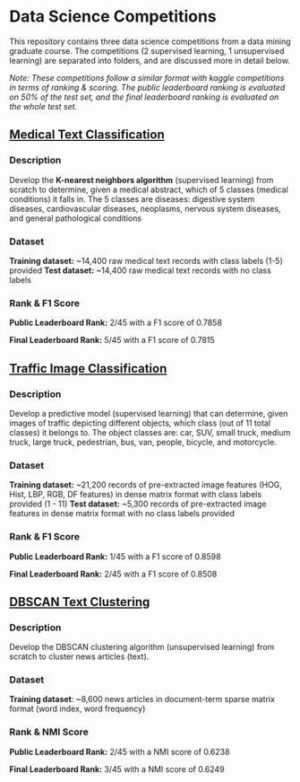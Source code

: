 # Data Science Competitions
This repository contains three data science competitions from a data mining graduate course. The competitions (2 supervised learning, 1 unsupervised learning) are separated into folders, and are discussed more in detail below.

*Note: These competitions follow a similar format with kaggle competitions in terms of ranking & scoring. The public leaderboard ranking is evaluated on 50% of the test set, and the final leaderboard ranking is evaluated on the whole test set.*

## [Medical Text Classification](medical-text-classification/)
### Description
Develop the **K-nearest neighbors algorithm** (supervised learning) from scratch to determine, given a medical abstract, which of 5 classes (medical conditions) it falls in. The 5 classes are diseases: digestive system diseases, cardiovascular diseases, neoplasms, nervous system diseases, and general pathological conditions

### Dataset
**Training dataset:** ~14,400 raw medical text records with class labels (1-5) provided
**Test dataset:** ~14,400 raw medical text records with no class labels

### Rank & F1 Score

**Public Leaderboard Rank:** 2/45 with a F1 score of 0.7858

**Final Leaderboard Rank:** 5/45 with a F1 score of 0.7815

## [Traffic Image Classification](traffic-image-classification/)
### Description
Develop a predictive model (supervised learning) that can determine, given images of traffic depicting different objects, which class (out of 11 total classes) it belongs to. The object classes are: car, SUV, small truck, medium truck, large truck, pedestrian, bus, van, people, bicycle, and motorcycle.
### Dataset
**Training dataset:** ~21,200 records of pre-extracted image features (HOG, Hist, LBP, RGB, DF features) in dense matrix format with class labels provided (1 - 11)
**Test dataset:** ~5,300 records of pre-extracted image features in dense matrix format with no class labels provided

### Rank & F1 Score
**Public Leaderboard Rank:** 1/45 with a F1 score of 0.8598

**Final Leaderboard Rank:** 2/45 with a F1 score of 0.8508


## [DBSCAN Text Clustering](DBSCAN-text-clustering/)
### Description
Develop the DBSCAN clustering algorithm (unsupervised learning) from scratch to cluster news articles (text).

### Dataset
**Training dataset**: ~8,600 news articles in document-term sparse matrix format (word index, word frequency)

### Rank & NMI Score
**Public Leaderboard Rank:** 2/45 with a NMI score of 0.6238

**Final Leaderboard Rank:** 3/45 with a NMI score of 0.6249
